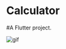 # Calculator

#A  Flutter project.






![gif](https://user-images.githubusercontent.com/59717384/93016242-65776380-f585-11ea-9744-19dc711a7ea7.gif)

